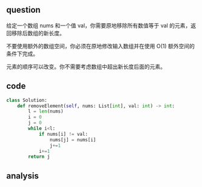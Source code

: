 ## question

给定一个数组 nums 和一个值 val，你需要原地移除所有数值等于 val 的元素，返回移除后数组的新长度。

不要使用额外的数组空间，你必须在原地修改输入数组并在使用 O(1) 额外空间的条件下完成。

元素的顺序可以改变。你不需要考虑数组中超出新长度后面的元素。
## code
```python
class Solution:
    def removeElement(self, nums: List[int], val: int) -> int:
        l = len(nums)
        i = 0
        j = 0
        while i<l:
            if nums[i] != val:
                nums[j] = nums[i]
                j+=1
            i+=1
        return j
```
## analysis
